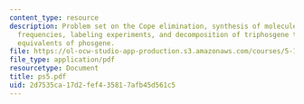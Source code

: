 ```yaml
---
content_type: resource
description: Problem set on the Cope elimination, synthesis of molecules, IR stretching
  frequencies, labeling experiments, and decomposition of triphosgene to form three
  equivalents of phosgene.
file: https://ol-ocw-studio-app-production.s3.amazonaws.com/courses/5-13-organic-chemistry-ii-fall-2003/2d7535ca17d2fef435817afb45d561c5_ps5.pdf
file_type: application/pdf
resourcetype: Document
title: ps5.pdf
uid: 2d7535ca-17d2-fef4-3581-7afb45d561c5
---
```

